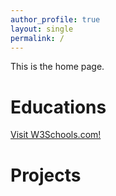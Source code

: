 ```yaml
---
author_profile: true
layout: single
permalink: /
---
```


This is the home page.

# Educations

<a href="https://www.w3schools.com">Visit W3Schools.com!</a>

# Projects